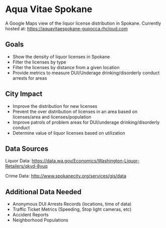 Aqua Vitae Spokane
==================

A Google Maps view of the liquor license distribution in Spokane.
Currently hosted at: https://aquavitaespokane-gupocca.rhcloud.com

Goals
-----

* Show the density of liquor licenses in Spokane
* Filter the licenses by type
* Filter the licenses by distance from a given location
* Provide metrics to measure DUI/Underage drinking/disorderly conduct arrests for areas

City Impact
-----------

* Improve the distribution for new licenses
* Prevent the over distribution of licenses in an area based on licenses/area and licenses/population
* Improve patrols of problem areas for DUI/underage drinking/disorderly conduct
* Determine value of liquor licenses based on utilization

Data Sources
------------

Liquor Data: https://data.wa.gov/Economics/Washington-Liquor-Retailers/qkyd-8yuq

Crime Data: http://www.spokanecity.org/services/gis/data

Additional Data Needed
----------------------

* Anonymous DUI Arrests Records (locations, time of data)
* Traffic Ticket Metrics (Speeding, Stop light cameras, etc)
* Accident Reports
* Neighborhood Populations
